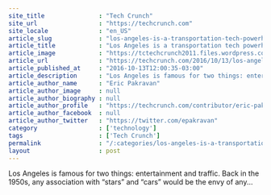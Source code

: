 ```yaml
---
site_title               : "Tech Crunch"
site_url                 : "https://techcrunch.com"
site_locale              : "en_US"
article_slug             : "los-angeles-is-a-transportation-tech-powerhouse"
article_title            : "Los Angeles is a transportation tech powerhouse"
article_image            : "https://tctechcrunch2011.files.wordpress.com/2016/07/gettyimages-513504676.jpg?w=764&h=400&crop=1"
article_url              : "https://techcrunch.com/2016/10/13/los-angeles-is-a-transportation-tech-powerhouse/"
article_published_at     : "2016-10-13T12:00:35-03:00"
article_description      : "Los Angeles is famous for two things: entertainment and traffic. Back in the 1950s, any association with “stars” and “cars” would be the envy of any..."
article_author_name      : "Eric Pakravan"
article_author_image     : null
article_author_biography : null
article_author_profile   : "https://techcrunch.com/contributor/eric-pakravan/"
article_author_facebook  : null
article_author_twitter   : "https://twitter.com/epakravan"
category                 : ['technology']
tags                     : ['Tech Crunch']
permalink                : "/:categories/los-angeles-is-a-transportation-tech-powerhouse/"
layout                   : post
---
```


Los Angeles is famous for two things: entertainment and traffic. Back in the 1950s, any association with “stars” and “cars” would be the envy of any...
